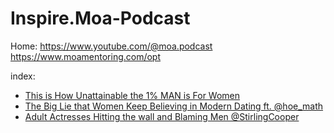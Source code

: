 # Inspire.Moa-Podcast
Home: https://www.youtube.com/@moa.podcast https://www.moamentoring.com/opt

index:
- [This is How Unattainable the 1% MAN is For Women](https://youtu.be/yqwq8gJTJOY)
- [The Big Lie that Women Keep Believing in Modern Dating ft. @hoe_math](https://youtu.be/FlFsXKMWlUY)
- [ Adult Actresses Hitting the wall and Blaming Men ‪@StirlingCooper‬](https://youtu.be/o-8OT08U6eo)
